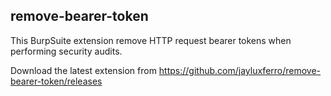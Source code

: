 ## remove-bearer-token

This BurpSuite extension remove HTTP request bearer tokens when performing security audits.

Download the latest extension from https://github.com/jayluxferro/remove-bearer-token/releases
